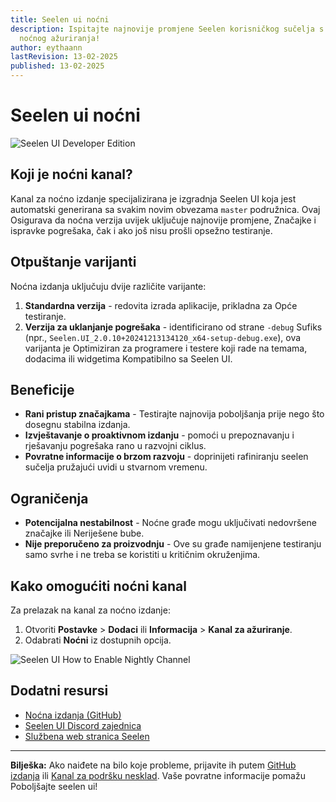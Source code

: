 ```yaml
---
title: Seelen ui noćni
description: Ispitajte najnovije promjene Seelen korisničkog sučelja s kanalom
  noćnog ažuriranja!
author: eythaann
lastRevision: 13-02-2025
published: 13-02-2025
---
```


# Seelen ui noćni

![Seelen UI Developer Edition](https://github.com/user-attachments/assets/76634b49-7b09-4ef2-9643-e93542309f5d)

## Koji je noćni kanal?

Kanal za noćno izdanje specijalizirana je izgradnja Seelen UI koja jest
automatski generirana sa svakim novim obvezama `master` podružnica. Ovaj
Osigurava da noćna verzija uvijek uključuje najnovije promjene, Značajke i
ispravke pogrešaka, čak i ako još nisu prošli opsežno testiranje.

## Otpuštanje varijanti

Noćna izdanja uključuju dvije različite varijante:

1. **Standardna verzija** - redovita izrada aplikacije, prikladna za Opće
   testiranje.
2. **Verzija za uklanjanje pogrešaka** - identificirano od strane `-debug`
   Sufiks (npr., `Seelen.UI_2.0.10+20241213134120_x64-setup-debug.exe`), ova
   varijanta je Optimiziran za programere i testere koji rade na temama,
   dodacima ili widgetima Kompatibilno sa Seelen UI.

## Beneficije

- **Rani pristup značajkama** - Testirajte najnovija poboljšanja prije nego što
  dosegnu stabilna izdanja.
- **Izvještavanje o proaktivnom izdanju** - pomoći u prepoznavanju i rješavanju
  pogrešaka rano u razvojni ciklus.
- **Povratne informacije o brzom razvoju** - doprinijeti rafiniranju seelen
  sučelja pružajući uvidi u stvarnom vremenu.

## Ograničenja

- **Potencijalna nestabilnost** - Noćne građe mogu uključivati ​​nedovršene
  značajke ili Neriješene bube.
- **Nije preporučeno za proizvodnju** - Ove su građe namijenjene testiranju samo
  svrhe i ne treba se koristiti u kritičnim okruženjima.

## Kako omogućiti noćni kanal

Za prelazak na kanal za noćno izdanje:

1. Otvoriti **Postavke** > **Dodaci** ili **Informacija** > **Kanal za
   ažuriranje**.
2. Odabrati **Noćni** iz dostupnih opcija.

![Seelen UI How to Enable Nightly Channel](https://github.com/user-attachments/assets/ae88aeac-98cc-4424-a9e7-fb59740b694e)

## Dodatni resursi

- [Noćna izdanja (GitHub)](https://github.com/eythaann/Seelen-UI/releases/tag/nightly)
- [Seelen UI Discord zajednica](https://discord.gg/ABfASx5ZAJ)
- [Službena web stranica Seelen](https://seelen.io)

---

**Bilješka:** Ako naiđete na bilo koje probleme, prijavite ih putem
[GitHub izdanja](https://github.com/eythaann/Seelen-UI/issues) ili
[Kanal za podršku nesklad](https://discord.gg/ABfASx5ZAJ). Vaše povratne
informacije pomažu Poboljšajte seelen ui!
